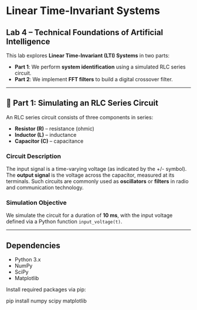 # Linear Time-Invariant Systems
## Lab 4 – Technical Foundations of Artificial Intelligence

This lab explores **Linear Time-Invariant (LTI) Systems** in two parts:

- **Part 1**: We perform **system identification** using a simulated RLC series circuit.
- **Part 2**: We implement **FFT filters** to build a digital crossover filter.

---

## 🧪 Part 1: Simulating an RLC Series Circuit

An RLC series circuit consists of three components in series:

- **Resistor (R)** – resistance (ohmic)
- **Inductor (L)** – inductance
- **Capacitor (C)** – capacitance

### Circuit Description

The input signal is a time-varying voltage (as indicated by the +/- symbol). The **output signal** is the voltage across the capacitor, measured at its terminals. Such circuits are commonly used as **oscillators** or **filters** in radio and communication technology.

### Simulation Objective

We simulate the circuit for a duration of **10 ms**, with the input voltage defined via a Python function `input_voltage(t)`.

---

##  Dependencies

- Python 3.x
- NumPy
- SciPy
- Matplotlib

Install required packages via pip:

pip install numpy scipy matplotlib

